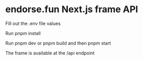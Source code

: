 # endorse.fun Next.js frame API

Fill out the .env file values

Run pnpm install

Run pnpm dev
or
pnpm build and then pnpm start

The frame is available at the /api endpoint